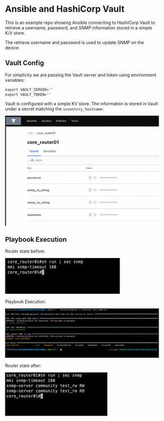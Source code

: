 # Ansible and HashiCorp Vault

This is an example repo showing Ansible connecting to HashiCorp Vault to retrieve a username, password, and SNMP information stored in a simple K/V store.

The retrieve username and password is used to update SNMP on the device.


## Vault Config

For simplicity we are passing the Vault server and token using environment variables:
```
export VAULT_SERVER=''
export VAULT_TOKEN=''
```

Vault is configured with a simple KV store. The information is stored in Vault under a secret matching the `inventory_hostname`:

![images/vault_kv.png](images/vault_kv.png)


## Playbook Execution

Router state before:

![images/before_run.png](images/before_run.png)


Playbook Execution:

![images/playbook_run.png](images/playbook_run.png)


Router state after:

![images/after_run.png](images/after_run.png)
